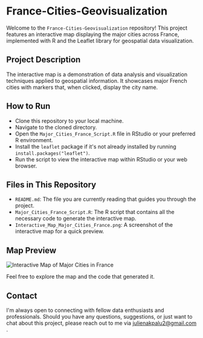 # France-Cities-Geovisualization

Welcome to the `France-Cities-Geovisualization` repository! This project features an interactive map displaying the major cities across France, implemented with R and the Leaflet library for geospatial data visualization.

## Project Description

The interactive map is a demonstration of data analysis and visualization techniques applied to geospatial information. It showcases major French cities with markers that, when clicked, display the city name.

## How to Run

- Clone this repository to your local machine.
- Navigate to the cloned directory.
- Open the `Major_Cities_France_Script.R` file in RStudio or your preferred R environment.
- Install the `leaflet` package if it's not already installed by running `install.packages("leaflet")`.
- Run the script to view the interactive map within RStudio or your web browser.

## Files in This Repository

- `README.md`: The file you are currently reading that guides you through the project.
- `Major_Cities_France_Script.R`: The R script that contains all the necessary code to generate the interactive map.
- `Interactive_Map_Major_Cities_France.png`: A screenshot of the interactive map for a quick preview.

## Map Preview

![Interactive Map of Major Cities in France](GITHUB/Interactive_Map_Major_Cities_France.png)

Feel free to explore the map and the code that generated it.

## Contact

I'm always open to connecting with fellow data enthusiasts and professionals. Should you have any questions, suggestions, or just want to chat about this project, please reach out to me via julienakpalu2@gmail.com .


